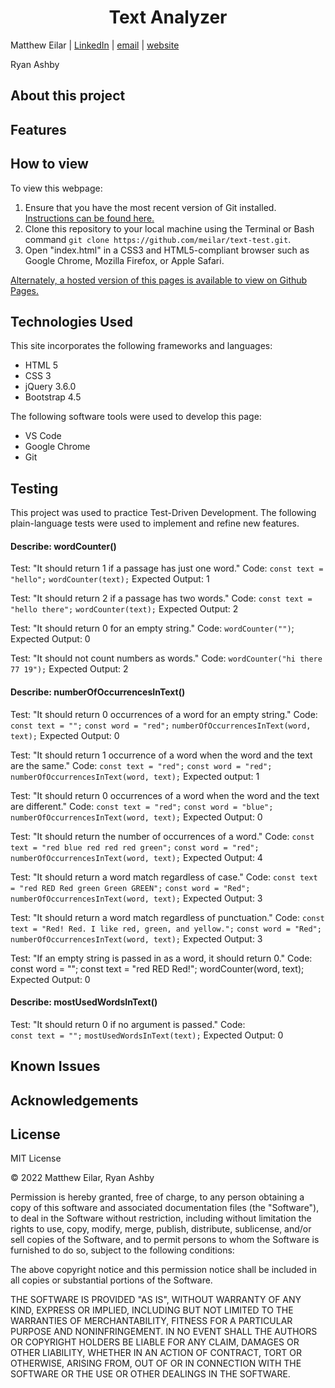 <h1 align="center">Text Analyzer</h1>

Matthew Eilar | [LinkedIn](https://www.linkedin.com/in/eilar-503/) | [email](mailto:<meilar@gmail.com>) | [website](www.mattheweilar.com)

Ryan Ashby

## About this project
 

## Features


## How to view

To view this webpage:

1. Ensure that you have the most recent version of Git installed. [Instructions can be found here.](https://github.com/git-guides/install-git) 
1. Clone this repository to your local machine using the Terminal or Bash command `git clone https://github.com/meilar/text-test.git`.
2. Open "index.html" in a CSS3 and HTML5-compliant browser such as Google Chrome, Mozilla Firefox, or Apple Safari.

[Alternately, a hosted version of this pages is available to view on Github Pages.](https://meilar.github.io/text-test)

## Technologies Used

This site incorporates the following frameworks and languages:

- HTML 5
- CSS 3
- jQuery 3.6.0
- Bootstrap 4.5

The following software tools were used to develop this page:

- VS Code
- Google Chrome
- Git

## Testing

This project was used to practice Test-Driven Development. The following plain-language tests were used to implement and refine new features.

#### Describe: wordCounter()

Test: "It should return 1 if a passage has just one word."
Code:
  `const text = "hello";`
  `wordCounter(text);`
Expected Output: 1

Test: "It should return 2 if a passage has two words."
Code:
  `const text = "hello there";`
  `wordCounter(text);`
Expected Output: 2

Test: "It should return 0 for an empty string."
Code: `wordCounter("")`;
Expected Output: 0

Test: "It should not count numbers as words."
Code: `wordCounter("hi there 77 19");`
Expected Output: 2

#### Describe: numberOfOccurrencesInText()

Test: "It should return 0 occurrences of a word for an empty string."
Code: 
  `const text = "";`
  `const word = "red";`
  `numberOfOccurrencesInText(word, text);`
Expected Output: 0

Test: "It should return 1 occurrence of a word when the word and the text are the same."
Code:
  `const text = "red";`
  `const word = "red";`
  `numberOfOccurrencesInText(word, text);`
Expected output: 1

Test: "It should return 0 occurrences of a word when the word and the text are different."
Code:
  `const text = "red";`
  `const word = "blue";`
  `numberOfOccurrencesInText(word, text);`
Expected Output: 0

Test: "It should return the number of occurrences of a word."
Code:
`const text = "red blue red red red green";`
`const word = "red";`
`numberOfOccurrencesInText(word, text);`
Expected Output: 4

Test: "It should return a word match regardless of case."
Code:
`const text = "red RED Red green Green GREEN";`
`const word = "Red";`
`numberOfOccurrencesInText(word, text);`
Expected Output: 3

Test: "It should return a word match regardless of punctuation."
Code:
`const text = "Red! Red. I like red, green, and yellow.";`
`const word = "Red";`
`numberOfOccurrencesInText(word, text);`
Expected Output: 3

Test: "If an empty string is passed in as a word, it should return 0."
Code:
const word = "";
const text = "red RED Red!";
wordCounter(word, text);
Expected Output: 0

#### Describe: mostUsedWordsInText()

Test: "It should return 0 if no argument is passed."
Code:  
  `const text = "";`
  `mostUsedWordsInText(text);`
Expected Output: 0

## Known Issues

## Acknowledgements


## License 

MIT License

© 2022 Matthew Eilar, Ryan Ashby

Permission is hereby granted, free of charge, to any person obtaining a copy
of this software and associated documentation files (the "Software"), to deal
in the Software without restriction, including without limitation the rights
to use, copy, modify, merge, publish, distribute, sublicense, and/or sell
copies of the Software, and to permit persons to whom the Software is
furnished to do so, subject to the following conditions:

The above copyright notice and this permission notice shall be included in all
copies or substantial portions of the Software.

THE SOFTWARE IS PROVIDED "AS IS", WITHOUT WARRANTY OF ANY KIND, EXPRESS OR
IMPLIED, INCLUDING BUT NOT LIMITED TO THE WARRANTIES OF MERCHANTABILITY,
FITNESS FOR A PARTICULAR PURPOSE AND NONINFRINGEMENT. IN NO EVENT SHALL THE
AUTHORS OR COPYRIGHT HOLDERS BE LIABLE FOR ANY CLAIM, DAMAGES OR OTHER
LIABILITY, WHETHER IN AN ACTION OF CONTRACT, TORT OR OTHERWISE, ARISING FROM,
OUT OF OR IN CONNECTION WITH THE SOFTWARE OR THE USE OR OTHER DEALINGS IN THE
SOFTWARE.